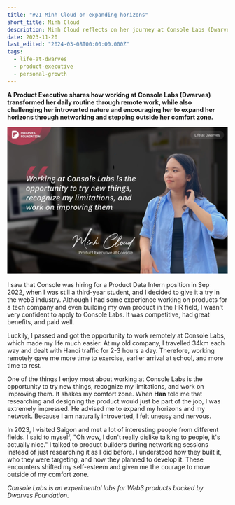 ```yaml
---
title: "#21 Minh Cloud on expanding horizons"
short_title: Minh Cloud
description: Minh Cloud reflects on her journey at Console Labs (Dwarves), highlighting how remote work and encouragement to try new things helped her step out of her comfort zone
date: 2023-11-20
last_edited: "2024-03-08T00:00:00.000Z"
tags:
  - life-at-dwarves
  - product-executive
  - personal-growth
---
```


**A Product Executive shares how working at Console Labs (Dwarves) transformed her daily routine through remote work, while also challenging her introverted nature and encouraging her to expand her horizons through networking and stepping outside her comfort zone.**

![Minh Cloud - Product Executive at Console Labs](assets/notion-image-1744012271887-l0l3l.webp)

I saw that Console was hiring for a Product Data Intern position in Sep 2022, when I was still a third-year student, and I decided to give it a try in the web3 industry. Although I had some experience working on products for a tech company and even building my own product in the HR field, I wasn't very confident to apply to Console Labs. It was competitive, had great benefits, and paid well.

Luckily, I passed and got the opportunity to work remotely at Console Labs, which made my life much easier. At my old company, I travelled 34km each way and dealt with Hanoi traffic for 2-3 hours a day. Therefore, working remotely gave me more time to exercise, earlier arrival at school, and more time to rest.

One of the things I enjoy most about working at Console Labs is the opportunity to try new things, recognize my limitations, and work on improving them. It shakes my comfort zone. When **Han** told me that researching and designing the product would just be part of the job, I was extremely impressed. He advised me to expand my horizons and my network. Because I am naturally introverted, I felt uneasy and nervous.

In 2023, I visited Saigon and met a lot of interesting people from different fields. I said to myself, "Oh wow, I don't really dislike talking to people, it's actually nice." I talked to product builders during networking sessions instead of just researching it as I did before. I understood how they built it, who they were targeting, and how they planned to develop it. These encounters shifted my self-esteem and given me the courage to move outside of my comfort zone.

_Console Labs is an experimental labs for Web3 products backed by Dwarves Foundation._
